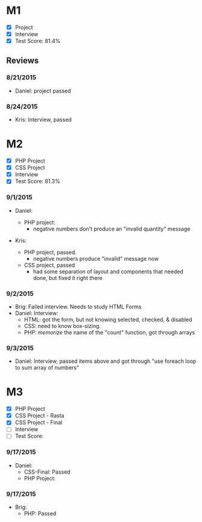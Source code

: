 # M1

- [x] Project
- [x] Interview
- [x] Test Score: 81.4%

## Reviews

### 8/21/2015
- Daniel: project passed

### 8/24/2015
- Kris: Interview, passed

# M2

- [x] PHP Project
- [x] CSS Project
- [x] Interview
- [x] Test Score: 81.3%

### 9/1/2015
- Daniel: 
  - PHP project:
    - negative numbers don't produce an "invalid quantity" message

- Kris: 
  - PHP project, passed. 
    - negative numbers produce "invalid" message now
  - CSS project, passed
    - had some separation of layout and components that needed done, but fixed it right there

### 9/2/2015
- Brig: Failed interview. Needs to study HTML Forms
- Daniel: Interview:
  - HTML: got the form, but not knowing selected, checked, & disabled
  - CSS: need to know box-sizing.
  - PHP: *memorize* the name of the "count" function, got through arrays

### 9/3/2015
- Daniel: Interview, passed items above and got through "use foreach loop to sum array of numbers"

# M3

- [x] PHP Project
- [x] CSS Project - Rasta
- [x] CSS Project - Final
- [ ] Interview
- [ ] Test Score: 

### 9/17/2015
- Daniel:
  - CSS-Final: Passed
  - PHP Project:

### 9/17/2015
- Brig:
  - PHP: Passed

